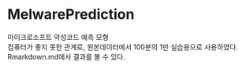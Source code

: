 # MelwarePrediction
마이크로소프트 악성코드 예측 모형<br>
컴퓨터가 좋지 못한 관계로, 원본데이터에서 100분의 1만 실습용으로 사용하였다.<br>
Rmarkdown.md에서 결과를 볼 수 있다.<br>
